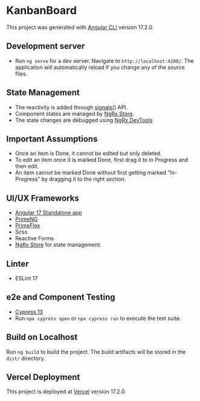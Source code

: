 # KanbanBoard

This project was generated with [Angular CLI](https://github.com/angular/angular-cli) version 17.2.0.

## Development server

- Run `ng serve` for a dev server. Navigate to `http://localhost:4200/`. The application will automatically reload if you change any of the source files.

## State Management
- The reactivity is added through [signals()](https://angular.dev/guide/signals) API.
- Component states are managed by [NgRx Store](https://ngrx.io/).
- The state changes are debugged using [NgRx DevTools](https://ngrx.io/guide/store-devtools)
 

## Important Assumptions
- Once an Item is Done, it cannot be edited but only deleted.
- To edit an item once it is marked Done, first drag it to In Progress and then edit.
- An item cannot be marked Done without first getting marked "In-Progress" by dragging it to the right section.



## UI/UX Frameworks
- [Angular 17 Standalone app](https://angular.dev/) 
- [PrimeNG](https://primeng.org/)
- [PrimeFlex](https://primeflex.org/)
- Scss
- Reactive Forms
- [NgRx Store](https://ngrx.io/) for state management.


## Linter
- ESLint 17

## e2e and Component Testing
- [Cypress 13](https://docs.cypress.io/) 
- Run `npx cypress open` or `npx cypress run` to execute the test suite.




## Build on Localhost

Run `ng build` to build the project. The build artifacts will be stored in the `dist/` directory.

## Vercel Deployment
This project is deployed at [Vercel](https://kanban-board-benify.vercel.app/) version 17.2.0.
